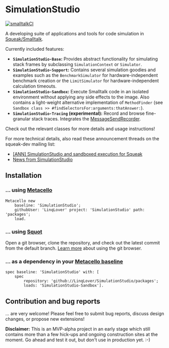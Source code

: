 # SimulationStudio

[![smalltalkCI](https://github.com/LinqLover/SimulationStudio/actions/workflows/main.yml/badge.svg)](https://github.com/LinqLover/SimulationStudio/actions/workflows/main.yml)

A developing suite of applications and tools for code simulation in [Squeak/Smalltalk](https://squeak.org).

Currently included features:

- **`SimulationStudio-Base`:** Provides abstract functionality for simulating stack frames by subclassing `SimulationContext` or `Simulator`.
- **`SimulationStudio-Support`:** Contains several simulation goodies and examples such as the `BenchmarkSimulator` for hardware-independent benchmark creation or the `LimitSimulator` for hardware-independent calculation timeouts.
- **`SimulationStudio-Sandbox`:** Execute Smalltalk code in an isolated environment without applying any side effects to the image.
  Also contains a light-weight alternative implementation of `MethodFinder` (see `Sandbox class >> #findSelectorsFor:arguments:thatAnswer:`).
- **`SimulationStudio-Tracing` (experimental):**
  Record and browse fine-granular stack traces.
  Integrates the [MessageSendRecorder](https://github.com/hpi-swa/MessageSendRecorder).

Check out the relevant classes for more details and usage instructions!

For more technical details, also read these announcement threads on the squeak-dev mailing list:

- [[ANN] SimulationStudio and sandboxed execution for Squeak](http://forum.world.st/ANN-SimulationStudio-and-sandboxed-execution-for-Squeak-td5127804.html)
- [News from SimulationStudio](http://lists.squeakfoundation.org/pipermail/squeak-dev/2021-November/216964.html)

## Installation

### ... using [Metacello](https://github.com/Metacello/metacello)

```smalltalk
Metacello new
	baseline: 'SimulationStudio';
	githubUser: 'LinqLover' project: 'SimulationStudio' path: 'packages';
	load.
```

### ... using [Squot](https://github.com/hpi-swa/Squot)

Open a git browser, clone the repository, and check out the latest commit from the default branch.
[Learn more](https://github.com/hpi-swa/Squot#getting-started-with-an-existing-remote-project) about using the git browser.

### ... as a dependency in your [Metacello baseline](https://github.com/dalehenrich/metacello-work/blob/master/docs/GettingStartedWithGitHub.md#create-baseline)

```smalltalk
spec baseline: 'SimulationStudio' with: [
	spec
		repository: 'github://LinqLover/SimulationStudio/packages';
		loads: 'SimulationStudio-Sandbox'].
```

## Contribution and bug reports

... are very welcome! Please feel free to submit bug reports, discuss design changes, or propose new extensions!

**Disclaimer:** This is an MVP-alpha project in an early stage which still contains more than a few hick-ups and ongoing construction sites at the moment.
Go ahead and test it out, but don't use in production yet. :-)
